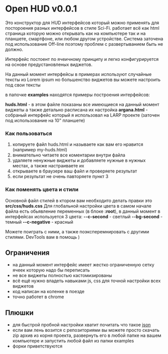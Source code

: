 # Open HUD v0.0.1
Это конструктор для HUD интерфейсов который можно применять для постороения разных интерфейсов в стиле Sci-Fi. работает всё как html страница которую можно открывать как на компьютере так и на планшете, смартфоне, или любом другом устройстве. 
Система заточена под использование Off-line поэтому проблем с развертыванием быть не должно.

Интерфейс постоент по ячеичному принципу и легко конфигурируется на основе предустановленых виджетов. 

На данный момент интерфейсы в примерах используют случайные тексты из Lorem ipsum но большенство виджетов вы можете настроить под свои тексты

в папочке **examples** находятся примеры построения интерфейсов:

**huds.html** - в этом файле показаны все имеющиеся на данный момент виджеты а также детально расписана их настройка
**argana.html** - собраный интерфейс который я использовал на LARP проекте (заточен под использование на 10" планшете)

### Как пользоваться
1. копируете файл huds.html и называете как вам его нравится (например my-huds.html)
2. внимательно читаете все коментарии внутри файла
3. удаляете ненужные виджеты и добавляете нужные в нужных местах, а также настраиваете их
4. открываете в браузере ваш файл и проверяете результат
5. если результат не очень павторяете пункт 3

### Как поменять цвета и стили
Основной файл стилей в ктором вам необходито делать правки это **src/css/huds.css**
Для глобальной настройки цвета в самом начале файла есть обьявление переменных (в блоке **:root**), в данный момент в интерфейсах используется 3 цвета:
**--c-second** - светлый
**--bg-second** - темный
**--c-negative** - красный

Можете поиграть с ними, а также поэксперемнировать с другими стилями. 
DevTools вам в помощь )
## Ограничения
- на данный момент интерфейс имеет жестко ограниченную сетку ячеек которую надо бы переписать
- не все виджеты полностью кастомизированы
- всё ещё нужно владеть навыками js, css для точной настройки всех виджетов
- код написан на коленке в поезде
- точно работет в chrome 

## Плюшки
- для быстрой пробной настройки хватит почитать что такое [json](https://ru.wikipedia.org/wiki/JSON "json")
- если вам лень возится с репозиториями вы можете просто скачать zip архив из корня проекта, развернуть его в любой папке на вашем компьютере и запустить любой файл из папки examples
- форки приветствуются
